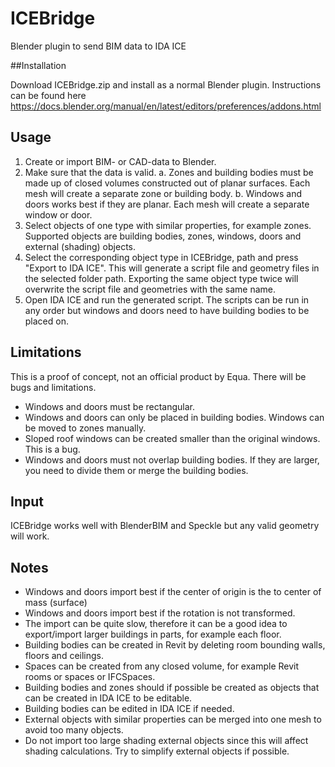 # ICEBridge

Blender plugin to send BIM data to IDA ICE

##Installation

Download ICEBridge.zip and install as a normal Blender plugin. Instructions can be found here https://docs.blender.org/manual/en/latest/editors/preferences/addons.html

## Usage

1. Create or import BIM- or CAD-data to Blender. 
2. Make sure that the data is valid.
  a. Zones and building bodies must be made up of closed volumes constructed out of planar surfaces. Each mesh will create a separate zone or building body.
  b. Windows and doors works best if they are planar. Each mesh will create a separate window or door.
3. Select objects of one type with similar properties, for example zones. Supported objects are building bodies, zones, windows, doors and external (shading) objects.
4. Select the corresponding object type in ICEBridge, path and press "Export to IDA ICE". This will generate a script file and geometry files in the selected folder path. Exporting the same object type twice will overwrite the script file and geometries with the same name.
5. Open IDA ICE and run the generated script. The scripts can be run in any order but windows and doors need to have building bodies to be placed on.

## Limitations

This is a proof of concept, not an official product by Equa. There will be bugs and limitations.
- Windows and doors must be rectangular.
- Windows and doors can only be placed in building bodies. Windows can be moved to zones manually.
- Sloped roof windows can be created smaller than the original windows. This is a bug.
- Windows and doors must not overlap building bodies. If they are larger, you need to divide them or merge the building bodies.

## Input

ICEBridge works well with BlenderBIM and Speckle but any valid geometry will work.

## Notes

- Windows and doors import best if the center of origin is the to center of mass (surface)
- Windows and doors import best if the rotation is not transformed.
- The import can be quite slow, therefore it can be a good idea to export/import larger buildings in parts, for example each floor.
- Building bodies can be created in Revit by deleting room bounding walls, floors and ceilings.
- Spaces can be created from any closed volume, for example Revit rooms or spaces or IFCSpaces.
- Building bodies and zones should if possible be created as objects that can be created in IDA ICE to be editable.
- Building bodies can be edited in IDA ICE if needed.
- External objects with similar properties can be merged into one mesh to avoid too many objects.
- Do not import too large shading external objects since this will affect shading calculations. Try to simplify external objects if possible.

